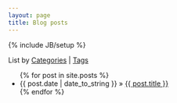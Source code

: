```yaml
---
layout: page
title: Blog posts
---
```

{% include JB/setup %}

<p>List by <a href="categories.html">Categories</a> | <a href="categories.html">Tags</a></p>

<ul class="posts">
  {% for post in site.posts %}
    <li><span>{{ post.date | date_to_string }}</span> &raquo; <a href="{{ BASE_PATH }}{{ post.url }}">{{ post.title }}</a></li>
  {% endfor %}
</ul>

